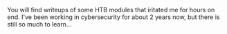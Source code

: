 You will find writeups of some HTB modules that iritated me for hours on end.
I've been working in cybersecurity for about 2 years now, but there is still so much to learn...
